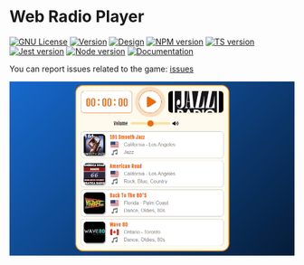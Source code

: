 # Web Radio Player

[![GNU License](https://img.shields.io/badge/license-GNU-blue.svg?style=style=flat-square)](https://www.gnu.org/licenses/gpl-3.0.html)
[![Version](https://img.shields.io/badge/version-1.0.0-green?style=flat?id=js&r=r&ts=1683906897&type=6e&v=2.0.0&x2=0)](https://github.com/delphinbock/spock)
[![Design](https://img.shields.io/badge/design_system-atomic_&_BEM-orange?style=flat?id=js&r=r&ts=1683906897&type=6e&v=2.0.0&x2=0)](https://github.com/delphinbock/spock)
[![NPM version](https://img.shields.io/badge/npm-^10.7.0-red.svg?logo=npm&style=style=flat-square)](https://www.npmjs.com/)
[![TS version](https://img.shields.io/badge/typescript-^5.4.0-blue.svg?logo=typescript&style=style=flat-square)](https://www.typescriptlang.org/)
[![Jest version](https://img.shields.io/badge/jest-^29.7.0-white.svg?logo=jest&style=style=flat-square)](https://jestjs.io/fr/)
[![Node version](https://img.shields.io/badge/node-^22.1.0-green.svg?logo=nodedotjs&style=style=flat-square)](https://nodejs.org/fr)
[![Documentation](https://img.shields.io/badge/documentation-github-yellow.svg?style=style=flat-square)](https://github.com/delphinbock/spock)



You can report issues related to the game: [issues](https://github.com/delphinbock/player/issues)

![Image demo player](demo.png)